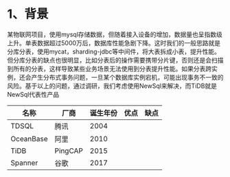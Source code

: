 

# 1、背景

某物联网项目，使用mysql存储数据，但随着接入设备的增加，数据量也呈指数级上升。单表数据超过5000万后，数据库性能急剧下降。这时我们的一般思路就是分库分表，使用mycat，sharding-jdbc等中间件，将大表拆成小表，提升性能。但分库分表的缺点也很明显，比如分表后的操作需要携带分片键，否则还是会扫描到所有的分表，这样导致某些业务场景无法使用到分表提升性能。如果分表跨实例，还会产生分布式事务问题，一旦某个数据库实例宕机，可能出现事务不一致的风险。基于以上的问题，通过调研，我们考虑使用NewSql来解决，而TiDB就是NewSql代表性产品




| 名称        | 厂商      | 诞生年份 | 优点  | 缺点  |
| --------- | ------- | ---- | --- | --- |
| TDSQL     | 腾讯      | 2004 |     |     |
| OceanBase | 阿里      | 2010 |     |     |
| TiDB      | PingCAP | 2015 |     |     |
| Spanner   | 谷歌      | 2017 |     |     |


